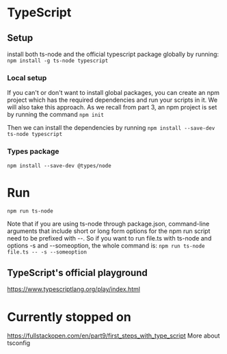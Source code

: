 # TypeScript

## Setup
install both ts-node and the official typescript package globally by running:
`npm install -g ts-node typescript`

### Local setup
If you can't or don't want to install global packages, you can create an npm project which has the required dependencies and run your scripts in it. We will also take this approach.
As we recall from part 3, an npm project is set by running the command 
`npm init`

Then we can install the dependencies by running
`npm install --save-dev ts-node typescript`

### Types package
`npm install --save-dev @types/node`

# Run
`npm run ts-node`

Note that if you are using ts-node through package.json, command-line arguments that include short or long form options for the npm run script need to be prefixed with --. So if you want to run file.ts with ts-node and options -s and --someoption, the whole command is:
`npm run ts-node file.ts -- -s --someoption`

## TypeScript's official playground
https://www.typescriptlang.org/play/index.html


# Currently stopped on
https://fullstackopen.com/en/part9/first_steps_with_type_script
More about tsconfig